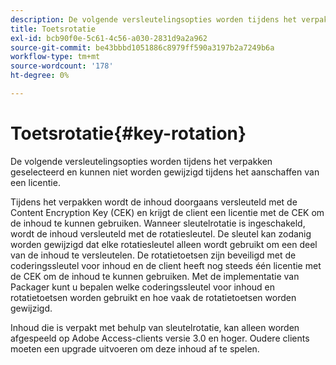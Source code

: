 ```yaml
---
description: De volgende versleutelingsopties worden tijdens het verpakken geselecteerd en kunnen niet worden gewijzigd tijdens het aanschaffen van een licentie.
title: Toetsrotatie
exl-id: bcb90f0e-5c61-4c56-a030-2831d9a2a962
source-git-commit: be43bbbd1051886c8979ff590a3197b2a7249b6a
workflow-type: tm+mt
source-wordcount: '178'
ht-degree: 0%

---
```


# Toetsrotatie{#key-rotation}

De volgende versleutelingsopties worden tijdens het verpakken geselecteerd en kunnen niet worden gewijzigd tijdens het aanschaffen van een licentie.

Tijdens het verpakken wordt de inhoud doorgaans versleuteld met de Content Encryption Key (CEK) en krijgt de client een licentie met de CEK om de inhoud te kunnen gebruiken. Wanneer sleutelrotatie is ingeschakeld, wordt de inhoud versleuteld met de rotatiesleutel. De sleutel kan zodanig worden gewijzigd dat elke rotatiesleutel alleen wordt gebruikt om een deel van de inhoud te versleutelen. De rotatietoetsen zijn beveiligd met de coderingssleutel voor inhoud en de client heeft nog steeds één licentie met de CEK om de inhoud te kunnen gebruiken. Met de implementatie van Packager kunt u bepalen welke coderingssleutel voor inhoud en rotatietoetsen worden gebruikt en hoe vaak de rotatietoetsen worden gewijzigd.

Inhoud die is verpakt met behulp van sleutelrotatie, kan alleen worden afgespeeld op Adobe Access-clients versie 3.0 en hoger. Oudere clients moeten een upgrade uitvoeren om deze inhoud af te spelen.
